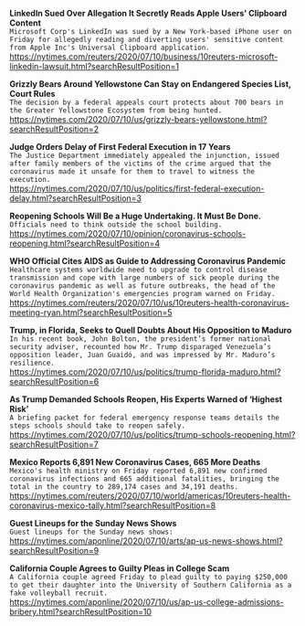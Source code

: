 **LinkedIn Sued Over Allegation It Secretly Reads Apple Users' Clipboard Content**\
`Microsoft Corp's LinkedIn was sued by a New York-based iPhone user on Friday for allegedly reading and diverting users' sensitive content from Apple Inc's Universal Clipboard application.   `\
https://nytimes.com/reuters/2020/07/10/business/10reuters-microsoft-linkedin-lawsuit.html?searchResultPosition=1

**Grizzly Bears Around Yellowstone Can Stay on Endangered Species List, Court Rules**\
`The decision by a federal appeals court protects about 700 bears in the Greater Yellowstone Ecosystem from being hunted.`\
https://nytimes.com/2020/07/10/us/grizzly-bears-yellowstone.html?searchResultPosition=2

**Judge Orders Delay of First Federal Execution in 17 Years**\
`The Justice Department immediately appealed the injunction, issued after family members of the victims of the crime argued that the coronavirus made it unsafe for them to travel to witness the execution.`\
https://nytimes.com/2020/07/10/us/politics/first-federal-execution-delay.html?searchResultPosition=3

**Reopening Schools Will Be a Huge Undertaking. It Must Be Done.**\
`Officials need to think outside the school building.`\
https://nytimes.com/2020/07/10/opinion/coronavirus-schools-reopening.html?searchResultPosition=4

**WHO Official Cites AIDS as Guide to Addressing Coronavirus Pandemic**\
`Healthcare systems worldwide need to upgrade to control disease transmission and cope with large numbers of sick people during the coronavirus pandemic as well as future outbreaks, the head of the World Health Organization's emergencies program warned on Friday.`\
https://nytimes.com/reuters/2020/07/10/us/10reuters-health-coronavirus-meeting-ryan.html?searchResultPosition=5

**Trump, in Florida, Seeks to Quell Doubts About His Opposition to Maduro**\
`In his recent book, John Bolton, the president’s former national security adviser, recounted how Mr. Trump disparaged Venezuela’s opposition leader, Juan Guaidó, and was impressed by Mr. Maduro’s resilience.`\
https://nytimes.com/2020/07/10/us/politics/trump-florida-maduro.html?searchResultPosition=6

**As Trump Demanded Schools Reopen, His Experts Warned of ‘Highest Risk’**\
`A briefing packet for federal emergency response teams details the steps schools should take to reopen safely.`\
https://nytimes.com/2020/07/10/us/politics/trump-schools-reopening.html?searchResultPosition=7

**Mexico Reports 6,891 New Coronavirus Cases, 665 More Deaths**\
`Mexico's health ministry on Friday reported 6,891 new confirmed coronavirus infections and 665 additional fatalities, bringing the total in the country to 289,174 cases and 34,191 deaths.`\
https://nytimes.com/reuters/2020/07/10/world/americas/10reuters-health-coronavirus-mexico-tally.html?searchResultPosition=8

**Guest Lineups for the Sunday News Shows**\
`Guest lineups for the Sunday news shows:`\
https://nytimes.com/aponline/2020/07/10/arts/ap-us-news-shows.html?searchResultPosition=9

**California Couple Agrees to Guilty Pleas in College Scam**\
`A California couple agreed Friday to plead guilty to paying $250,000 to get their daughter into the University of Southern California as a fake volleyball recruit. `\
https://nytimes.com/aponline/2020/07/10/us/ap-us-college-admissions-bribery.html?searchResultPosition=10

